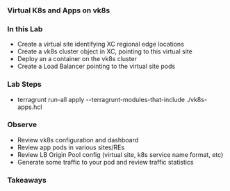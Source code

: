 ### Virtual K8s and Apps on vk8s

### In this Lab
- Create a virtual site identifying XC regional edge locations
- Create a vk8s cluster object in XC, pointing to this virtual site
- Deploy an a container on the vk8s cluster
- Create a Load Balancer pointing to the virtual site pods

### Lab Steps
  - terragrunt run-all apply --terragrunt-modules-that-include ./vk8s-apps.hcl

### Observe
  - Review vk8s configuration and dashboard
  - Review app pods in various sites/REs 
  - Review LB Origin Pool config (virtual site, k8s service name format, etc)
  - Generate some traffic to your pod and review traffic statistics

### Takeaways


